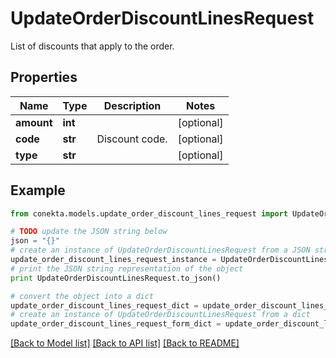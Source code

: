 # UpdateOrderDiscountLinesRequest

List of discounts that apply to the order.

## Properties
Name | Type | Description | Notes
------------ | ------------- | ------------- | -------------
**amount** | **int** |  | [optional] 
**code** | **str** | Discount code. | [optional] 
**type** | **str** |  | [optional] 

## Example

```python
from conekta.models.update_order_discount_lines_request import UpdateOrderDiscountLinesRequest

# TODO update the JSON string below
json = "{}"
# create an instance of UpdateOrderDiscountLinesRequest from a JSON string
update_order_discount_lines_request_instance = UpdateOrderDiscountLinesRequest.from_json(json)
# print the JSON string representation of the object
print UpdateOrderDiscountLinesRequest.to_json()

# convert the object into a dict
update_order_discount_lines_request_dict = update_order_discount_lines_request_instance.to_dict()
# create an instance of UpdateOrderDiscountLinesRequest from a dict
update_order_discount_lines_request_form_dict = update_order_discount_lines_request.from_dict(update_order_discount_lines_request_dict)
```
[[Back to Model list]](../README.md#documentation-for-models) [[Back to API list]](../README.md#documentation-for-api-endpoints) [[Back to README]](../README.md)


